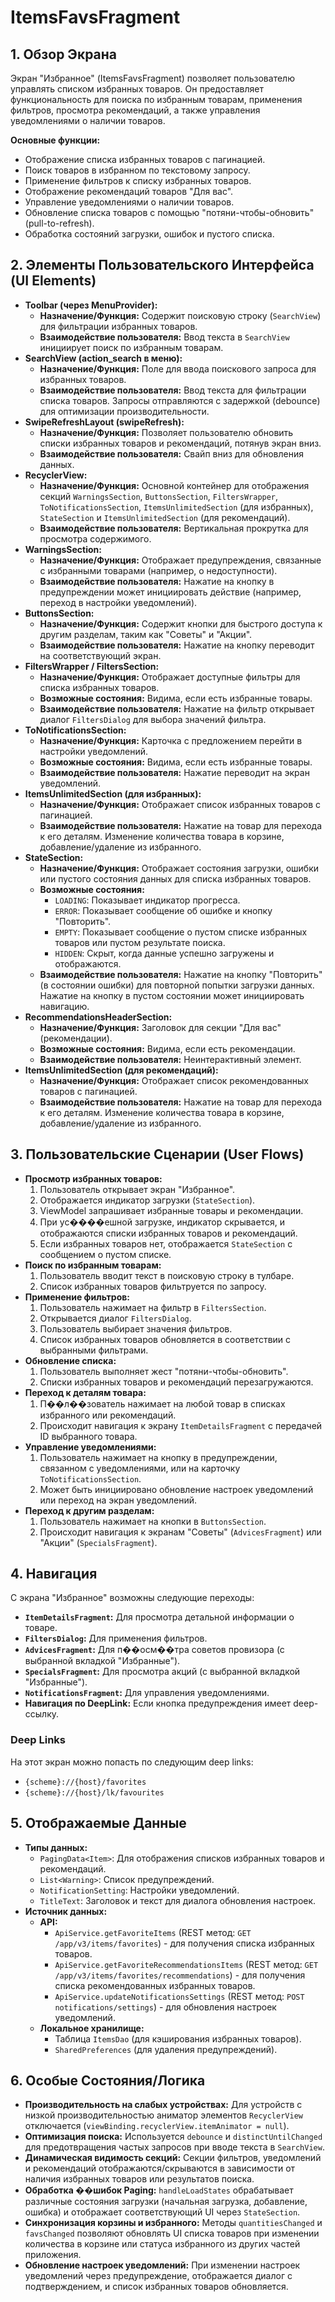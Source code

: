 # ItemsFavsFragment

## 1. Обзор Экрана

Экран "Избранное" (ItemsFavsFragment) позволяет пользователю управлять списком избранных товаров. Он предоставляет функциональность для поиска по избранным товарам, применения фильтров, просмотра рекомендаций, а также управления уведомлениями о наличии товаров.

**Основные функции:**
*   Отображение списка избранных товаров с пагинацией.
*   Поиск товаров в избранном по текстовому запросу.
*   Применение фильтров к списку избранных товаров.
*   Отображение рекомендаций товаров "Для вас".
*   Управление уведомлениями о наличии товаров.
*   Обновление списка товаров с помощью "потяни-чтобы-обновить" (pull-to-refresh).
*   Обработка состояний загрузки, ошибок и пустого списка.

## 2. Элементы Пользовательского Интерфейса (UI Elements)

*   **Toolbar (через MenuProvider):**
    *   **Назначение/Функция:** Содержит поисковую строку (`SearchView`) для фильтрации избранных товаров.
    *   **Взаимодействие пользователя:** Ввод текста в `SearchView` инициирует поиск по избранным товарам.
*   **SearchView (action_search в меню):**
    *   **Назначение/Функция:** Поле для ввода поискового запроса для избранных товаров.
    *   **Взаимодействие пользователя:** Ввод текста для фильтрации списка товаров. Запросы отправляются с задержкой (debounce) для оптимизации производительности.
*   **SwipeRefreshLayout (swipeRefresh):**
    *   **Назначение/Функция:** Позволяет пользователю обновить списки избранных товаров и рекомендаций, потянув экран вниз.
    *   **Взаимодействие пользователя:** Свайп вниз для обновления данных.
*   **RecyclerView:**
    *   **Назначение/Функция:** Основной контейнер для отображения секций `WarningsSection`, `ButtonsSection`, `FiltersWrapper`, `ToNotificationsSection`, `ItemsUnlimitedSection` (для избранных), `StateSection` и `ItemsUnlimitedSection` (для рекомендаций).
    *   **Взаимодействие пользователя:** Вертикальная прокрутка для просмотра содержимого.
*   **WarningsSection:**
    *   **Назначение/Функция:** Отображает предупреждения, связанные с избранными товарами (например, о недоступности).
    *   **Взаимодействие пользователя:** Нажатие на кнопку в предупреждении может инициировать действие (например, переход в настройки уведомлений).
*   **ButtonsSection:**
    *   **Назначение/Функция:** Содержит кнопки для быстрого доступа к другим разделам, таким как "Советы" и "Акции".
    *   **Взаимодействие пользователя:** Нажатие на кнопку переводит на соответствующий экран.
*   **FiltersWrapper / FiltersSection:**
    *   **Назначение/Функция:** Отображает доступные фильтры для списка избранных товаров.
    *   **Возможные состояния:** Видима, если есть избранные товары.
    *   **Взаимодействие пользователя:** Нажатие на фильтр открывает диалог `FiltersDialog` для выбора значений фильтра.
*   **ToNotificationsSection:**
    *   **Назначение/Функция:** Карточка с предложением перейти в настройки уведомлений.
    *   **Возможные состояния:** Видима, если есть избранные товары.
    *   **Взаимодействие пользователя:** Нажатие переводит на экран уведомлений.
*   **ItemsUnlimitedSection (для избранных):**
    *   **Назначение/Функция:** Отображает список избранных товаров с пагинацией.
    *   **Взаимодействие пользователя:** Нажатие на товар для перехода к его деталям. Изменение количества товара в корзине, добавление/удаление из избранного.
*   **StateSection:**
    *   **Назначение/Функция:** Отображает состояния загрузки, ошибки или пустого состояния данных для списка избранных товаров.
    *   **Возможные состояния:**
        *   `LOADING`: Показывает индикатор прогресса.
        *   `ERROR`: Показывает сообщение об ошибке и кнопку "Повторить".
        *   `EMPTY`: Показывает сообщение о пустом списке избранных товаров или пустом результате поиска.
        *   `HIDDEN`: Скрыт, когда данные успешно загружены и отображаются.
    *   **Взаимодействие пользователя:** Нажатие на кнопку "Повторить" (в состоянии ошибки) для повторной попытки загрузки данных. Нажатие на кнопку в пустом состоянии может инициировать навигацию.
*   **RecommendationsHeaderSection:**
    *   **Назначение/Функция:** Заголовок для секции "Для вас" (рекомендации).
    *   **Возможные состояния:** Видима, если есть рекомендации.
    *   **Взаимодействие пользователя:** Неинтерактивный элемент.
*   **ItemsUnlimitedSection (для рекомендаций):**
    *   **Назначение/Функция:** Отображает список рекомендованных товаров с пагинацией.
    *   **Взаимодействие пользователя:** Нажатие на товар для перехода к его деталям. Изменение количества товара в корзине, добавление/удаление из избранного.

## 3. Пользовательские Сценарии (User Flows)

*   **Просмотр избранных товаров:**
    1.  Пользователь открывает экран "Избранное".
    2.  Отображается индикатор загрузки (`StateSection`).
    3.  ViewModel запрашивает избранные товары и рекомендации.
    4.  При ус����ешной загрузке, индикатор скрывается, и отображаются списки избранных товаров и рекомендаций.
    5.  Если избранных товаров нет, отображается `StateSection` с сообщением о пустом списке.
*   **Поиск по избранным товарам:**
    1.  Пользователь вводит текст в поисковую строку в тулбаре.
    2.  Список избранных товаров фильтруется по запросу.
*   **Применение фильтров:**
    1.  Пользователь нажимает на фильтр в `FiltersSection`.
    2.  Открывается диалог `FiltersDialog`.
    3.  Пользователь выбирает значения фильтров.
    4.  Список избранных товаров обновляется в соответствии с выбранными фильтрами.
*   **Обновление списка:**
    1.  Пользователь выполняет жест "потяни-чтобы-обновить".
    2.  Списки избранных товаров и рекомендаций перезагружаются.
*   **Переход к деталям товара:**
    1.  П��л��зователь нажимает на любой товар в списках избранного или рекомендаций.
    2.  Происходит навигация к экрану `ItemDetailsFragment` с передачей ID выбранного товара.
*   **Управление уведомлениями:**
    1.  Пользователь нажимает на кнопку в предупреждении, связанном с уведомлениями, или на карточку `ToNotificationsSection`.
    2.  Может быть инициировано обновление настроек уведомлений или переход на экран уведомлений.
*   **Переход к другим разделам:**
    1.  Пользователь нажимает на кнопки в `ButtonsSection`.
    2.  Происходит навигация к экранам "Советы" (`AdvicesFragment`) или "Акции" (`SpecialsFragment`).

## 4. Навигация

С экрана "Избранное" возможны следующие переходы:

*   **`ItemDetailsFragment`:** Для просмотра детальной информации о товаре.
*   **`FiltersDialog`:** Для применения фильтров.
*   **`AdvicesFragment`:** Для п��осм��тра советов провизора (с выбранной вкладкой "Избранные").
*   **`SpecialsFragment`:** Для просмотра акций (с выбранной вкладкой "Избранные").
*   **`NotificationsFragment`:** Для управления уведомлениями.
*   **Навигация по DeepLink:** Если кнопка предупреждения имеет deep-ссылку.

### Deep Links

На этот экран можно попасть по следующим deep links:

*   `{scheme}://{host}/favorites`
*   `{scheme}://{host}/lk/favourites`

## 5. Отображаемые Данные

*   **Типы данных:**
    *   `PagingData<Item>`: Для отображения списков избранных товаров и рекомендаций.
    *   `List<Warning>`: Список предупреждений.
    *   `NotificationSetting`: Настройки уведомлений.
    *   `TitleText`: Заголовок и текст для диалога обновления настроек.
*   **Источник данных:**
    *   **API:**
        *   `ApiService.getFavoriteItems` (REST метод: `GET /app/v3/items/favorites`) - для получения списка избранных товаров.
        *   `ApiService.getFavoriteRecommendationsItems` (REST метод: `GET /app/v3/items/favorites/recommendations`) - для получения списка рекомендованных избранных товаров.
        *   `ApiService.updateNotificationsSettings` (REST метод: `POST notifications/settings`) - для обновления настроек уведомлений.
    *   **Локальное хранилище:**
        *   Таблица `ItemsDao` (для кэширования избранных товаров).
        *   `SharedPreferences` (для удаления предупреждений).

## 6. Особые Состояния/Логика

*   **Производительность на слабых устройствах:** Для устройств с низкой производительностью аниматор элементов `RecyclerView` отключается (`viewBinding.recyclerView.itemAnimator = null`).
*   **Оптимизация поиска:** Используется `debounce` и `distinctUntilChanged` для предотвращения частых запросов при вводе текста в `SearchView`.
*   **Динамическая видимость секций:** Секции фильтров, уведомлений и рекомендаций отображаются/скрываются в зависимости от наличия избранных товаров или результатов поиска.
*   **Обработка ��шибок Paging:** `handleLoadStates` обрабатывает различные состояния загрузки (начальная загрузка, добавление, ошибка) и отображает соответствующий UI через `StateSection`.
*   **Синхронизация корзины и избранного:** Методы `quantitiesChanged` и `favsChanged` позволяют обновлять UI списка товаров при изменении количества в корзине или статуса избранного из других частей приложения.
*   **Обновление настроек уведомлений:** При изменении настроек уведомлений через предупреждение, отображается диалог с подтверждением, и список избранных товаров обновляется.